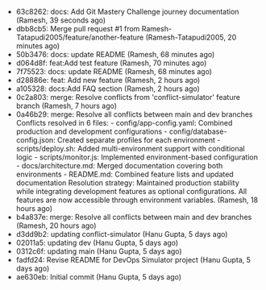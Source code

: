 - 63c8262: docs: Add Git Mastery Challenge journey documentation (Ramesh, 39 seconds ago)
- dbb8cb5: Merge pull request #1 from Ramesh-Tatapudi2005/feature/another-feature (Ramesh-Tatapudi2005, 20 minutes ago)
- 50b3476: docs: update README (Ramesh, 68 minutes ago)
- d064d8f: feat:Add test feature (Ramesh, 70 minutes ago)
- 7f75523: docs: update README (Ramesh, 68 minutes ago)
- d28886e: feat: Add new feature (Ramesh, 2 hours ago)
- a105328: docs:Add FAQ section (Ramesh, 2 hours ago)
- 0c2a803: merge: Resolve conflicts from 'conflict-simulator' feature branch (Ramesh, 7 hours ago)
- 0a46b29: merge: Resolve all conflicts between main and dev branches Conflicts resolved in 6 files: - config/app-config.yaml: Combined production and development configurations - config/database-config.json: Created separate profiles for each environment - scripts/deploy.sh: Added multi-environment support with conditional logic - scripts/monitor.js: Implemented environment-based configuration - docs/architecture.md: Merged documentation covering both environments - README.md: Combined feature lists and updated documentation Resolution strategy: Maintained production stability while integrating development features as optional configurations. All features are now accessible through environment variables. (Ramesh, 18 hours ago)
- b4a837e: merge: Resolve all conflicts between main and dev branches (Ramesh, 20 hours ago)
- d3dd9b2: updating conflict-simulator (Hanu Gupta, 5 days ago)
- 02011a5: updating dev (Hanu Gupta, 5 days ago)
- 0312c6f: updating main (Hanu Gupta, 5 days ago)
- fadfd24: Revise README for DevOps Simulator project (Hanu Gupta, 5 days ago)
- ae630eb: Initial commit (Hanu Gupta, 5 days ago)